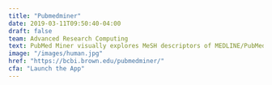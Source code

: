 ```yaml
---
title: "Pubmedminer"
date: 2019-03-11T09:50:40-04:00
draft: false
team: Advanced Research Computing
text: PubMed Miner visually explores MeSH descriptors of MEDLINE/PubMed articles.
image: "/images/human.jpg"
href: "https://bcbi.brown.edu/pubmedminer/"
cfa: "Launch the App"
---
```

